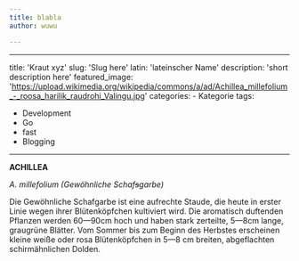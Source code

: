 ```yaml
---
title: blabla
author: wuwu

---
```




  
---
title: 'Kraut xyz'
slug: 'Slug here'
latin: 'lateinscher Name'
description: 'short description here'
featured_image: 'https://upload.wikimedia.org/wikipedia/commons/a/ad/Achillea_millefolium_-_roosa_harilik_raudrohi_Valingu.jpg'
categories:  -  Kategorie
tags:  
-  Development  
-  Go  
-  fast  
-  Blogging

---

**ACHILLEA**

*A. millefolium (Gewöhnliche Schaf~~s~~garbe)*

Die Gewöhnliche Schafgarbe ist eine aufrechte Staude, die heute in erster Linie wegen ihrer Blütenköpfchen kultiviert wird. Die aromatisch duftenden Pflanzen werden 60—90cm hoch und haben stark zerteilte, 5—8cm lange, graugrüne Blätter. Vom Sommer bis zum Beginn des Herbstes erscheinen kleine weiße oder rosa Blütenköpfchen in 5—8 cm breiten, abgeflachten schirmähnlichen Dolden.

